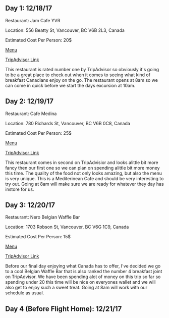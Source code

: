 <h2>Day 1: 12/18/17</h2>
<p>Restaurant: Jam Cafe YVR</p>
<p>Location: 556 Beatty St, Vancouver, BC V6B 2L3, Canada</p>
<p>Estimated Cost Per Person: 20$</p>
<p><a href="http://jamcafes.com/vancouver/menu/">Menu</a></p>
<p><a href="https://www.tripadvisor.com/Restaurant_Review-g154943-d10224421-Reviews-Jam_Cafe_YVR-Vancouver_British_Columbia.html">TripAdvisor Link</a></p>
<p>
This restaurant is rated number one by TripAdvisor so obviously it's going to be a great place to check out when it comes to seeing what kind of breakfast Canadians enjoy on the go. The restaurant opens at 8am so we can come in quick before we start the days excursion at 10am.
</p>


<h2>Day 2: 12/19/17</h2>
<p>Restaurant: Cafe Medina</p>
<p>Location: 780 Richards St, Vancouver, BC V6B 0C8, Canada</p>
<p>Estimated Cost Per Person: 25$</p>
<p><a href="http://www.medinacafe.com/">Menu</a></p>
<p><a href="https://www.tripadvisor.com/Restaurant_Review-g154943-d1159855-Reviews-Cafe_Medina-Vancouver_British_Columbia.html">TripAdvisor Link</a></p>
<p>
This restaurant comes in second on TripAdvisior and looks alittle bit more fancy then our first one so we can plan on spending alittle bit more money this time. The quality of the food not only looks amazing, but also the menu is very unique. This is a Mediterinean Cafe and should be very interesting to try out. Going at 8am will make sure we are ready for whatever they day has instore for us. 
</p>




<h2>Day 3: 12/20/17</h2>
<p>Restaurant: Nero Belgian Waffle Bar</p>
<p>Location: 1703 Robson St, Vancouver, BC V6G 1C9, Canada</p>
<p>Estimated Cost Per Person: 15$</p>
<p><a href="http://www.nerowafflebar.com/">Menu</a></p>
<p><a href="https://www.tripadvisor.com/Restaurant_Review-g154943-d3182463-Reviews-Nero_Belgian_Waffle_Bar-Vancouver_British_Columbia.html">TripAdvisor Link</a></p>
<p>
Before our final day enjoying what Canada has to offer, I've decided we go to a cool Belgian Waffle Bar that is also ranked the number 4 breakfast joint on TripAdvisor. We have been spending alot of money on this trip so far so spending under 20 this time will be nice on everyones wallet and we will also get to enjoy such a sweet treat. Going at 8am will work with our schedule as usual.
</p>





<h2>Day 4 (Before Flight Home): 12/21/17</h2>
